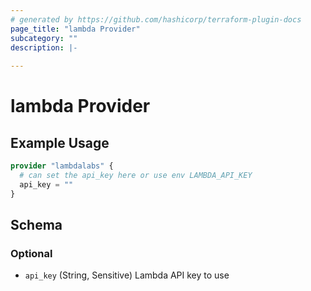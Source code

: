 ```yaml
---
# generated by https://github.com/hashicorp/terraform-plugin-docs
page_title: "lambda Provider"
subcategory: ""
description: |-
  
---
```


# lambda Provider



## Example Usage

```terraform
provider "lambdalabs" {
  # can set the api_key here or use env LAMBDA_API_KEY
  api_key = ""
}
```

<!-- schema generated by tfplugindocs -->
## Schema

### Optional

- `api_key` (String, Sensitive) Lambda API key to use
